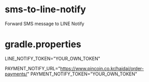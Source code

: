 # sms-to-line-notify
Forward SMS message to LINE Notify

# gradle.properties

LINE_NOTIFY_TOKEN="YOUR_OWN_TOKEN"

PAYMENT_NOTIFY_URL="https://www.pincoin.co.kr/haidai/order-payments/"
PAYMENT_NOTIFY_TOKEN="YOUR_OWN_TOKEN"
